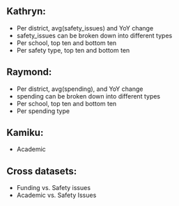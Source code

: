 
## Kathryn: 
- Per district, avg(safety_issues) and YoY change
- safety_issues can be broken down into different types
- Per school, top ten and bottom ten
- Per safety type, top ten and bottom ten

## Raymond:
- Per district, avg(spending), and YoY change
- spending can be broken down into different types
- Per school, top ten and bottom ten
- Per spending type

## Kamiku:
- Academic

## Cross datasets:
- Funding vs. Safety issues
- Academic vs. Safety Issues
